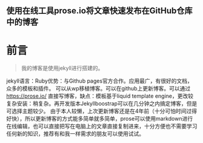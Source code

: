 ## 使用在线工具prose.io将文章快速发布在GitHub仓库中的博客

# 前言
> 我的博客是使用jekyll进行搭建的。


 jekyll语言：Ruby优势：与Github pages官方合作。应用最广，有很好的文档，众多的模板和插件。 可以从wp移植博客。可以在github上更新博客。可以通过 https://prose.io/ 直接写博客，缺点：模板基于liquid template engine，更改较复杂安装：稍复杂。再开发版本Jekyllboostrap可以在几分钟之内搞定博客，但是可选择主题较少。
 由于本人较懒，上次更新博客还是在4年前（十分可怕时间过得好快），所以更新博客的方式能多简单就多简单，prose可以使用markdown进行在线编辑，也可以直接把写在电脑上的文章直接复制进来，十分方便也不需要学习任何新的知识，推荐有和我一样需求的朋友可以使用试试。
